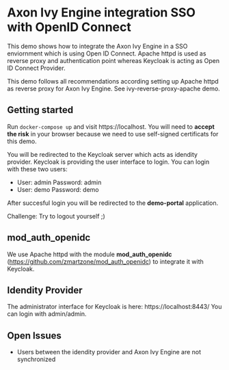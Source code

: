 # Axon Ivy Engine integration SSO with OpenID Connect

This demo shows how to integrate the Axon Ivy Engine in a SSO enviornment which
is using Open ID Connect. Apache httpd is used as reverse proxy and authentication point
whereas Keycloak is acting as Open ID Connect Provider.

This demo follows all recommendations according setting up Apache httpd as
reverse proxy for Axon Ivy Engine. See ivy-reverse-proxy-apache demo.

## Getting started

Run `docker-compose up` and visit https://localhost. You will need to **accept
the risk** in your browser because we need to use self-signed certificats for
this demo.

You will be redirected to the Keycloak server which acts as idendity provider.
Keycloak is providing the user interface to login. You can login with these two
users:

- User: admin Password: admin
- User: demo Password: demo

After succesful login you will be redirected to the **demo-portal** application.

Challenge: Try to logout yourself ;)

## mod_auth_openidc

We use Apache httpd with the module **mod_auth_openidc**
(https://github.com/zmartzone/mod_auth_openidc) to integrate it with Keycloak.

## Idendity Provider

The administrator interface for Keycloak is here: https://localhost:8443/ You
can login with admin/admin.

## Open Issues

- Users between the idendity provider and Axon Ivy Engine are not synchronized
